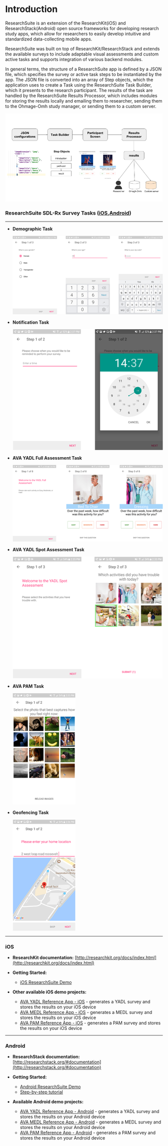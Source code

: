# Introduction

ResearchSuite is an extension of the ResearchKit(iOS) and ResearchStack(Android) open source frameworks for developing research study apps, which allow for researchers to easily develop intuitive and standardized data-collecting mobile apps. 

ResearchSuite was built on top of ResearchKit/ResearchStack and extends the available surveys to include adaptable visual assessments and custom active tasks and supports integration of various backend modules.

In general terms, the structure of a ResearchSuite app is defined by a JSON file, which specifies the survey or active task steps to be instantiated by the app. The JSON file is converted into an array of Step objects, which the application uses to create a Task using the ResearchSuite Task Builder, which it presents to the research participant. The results of the task are handled by the ResearchSuite Results Processor, which includes modules for storing the results locally and emailing them to researcher, sending them to the Ohmage-Omh study manager, or sending them to a custom server.

<p align="center">
  <img src="https://github.com/ResearchSuite/Docs/blob/master/rs-diagram.png?raw=true">
</p>


### **ResearchSuite SDL-Rx Survey Tasks ([iOS](https://github.com/ResearchSuite/sdl-rkx),[Android](https://github.com/ResearchSuite/sdl-rsx))**
***

* **Demographic Task**

  <img src="https://github.com/ResearchSuite/Docs/blob/master/demography.png?raw=true" width="500" >

* **Notification Task**

  <img src="https://github.com/ResearchSuite/Docs/blob/master/notification.png?raw=true" width="500">

* **AVA YADL Full Assessment Task**

  <img src="https://github.com/ResearchSuite/Docs/blob/master/yadlfull.png?raw=true" width="500">

* **AVA YADL Spot Assessment Task**

  <img src="https://github.com/ResearchSuite/Docs/blob/master/yadlspot.png?raw=true" width="500">
 
* **AVA PAM Task**

  <img src="https://github.com/ResearchSuite/Docs/blob/master/pam.png?raw=true" width="200">

* **Geofencing Task**

  <img src="https://github.com/ResearchSuite/Docs/blob/master/geofence.png?raw=true" width="200">


***
### **iOS**


* **ResearchKit documentation:** [http://researchkit.org/docs/index.html](http://researchkit.org/docs/index.html)

* **Getting Started:**
  * [iOS ResearchSuite Demo](https://github.com/ResearchSuite/ResearchSuite-Demo-iOS)
  

* **Other available iOS demo projects:**
  * [AVA YADL Reference App - iOS](https://github.com/ResearchSuite/AVA-YADL-iOS) - generates a YADL survey and stores the results on your iOS device
  * [AVA MEDL Reference App - iOS](https://github.com/ResearchSuite/AVA-MEDL-iOS)  - generates a MEDL survey and stores the results on your iOS device
  * [AVA PAM Reference App - iOS](https://github.com/ResearchSuite/AVA-PAM-iOS) - generates a PAM survey and stores the results on your iOS device

***
### **Android**

* **ResearchStack documentation:** [http://researchstack.org/#documentation](http://researchstack.org/#documentation)

* **Getting Started:**
  * [Android ResearchSuite Demo](https://github.com/ResearchSuite/ResearchSuite-Demo-Android)
  * [Step-by-step tutorial](https://docs.google.com/presentation/d/1k43p1Y1f3kubWCeWUIBFi3kLVN8gWFoHozA9gBRrS2s/edit?usp=sharing)

* **Available Android demo projects:**
  * [AVA YADL Reference App - Android](https://github.com/ResearchSuite/AVA-YADL-Android) - generates a YADL survey and stores the results on your Android device
  * [AVA MEDL Reference App - Android](https://github.com/ResearchSuite/AVA-MEDL-Android) - generates a MEDL survey and stores the results on your Android device
  * [AVA PAM Reference App - Android](https://github.com/ResearchSuite/AVA-PAM-Android) - generates a PAM survey and stores the results on your Android device



